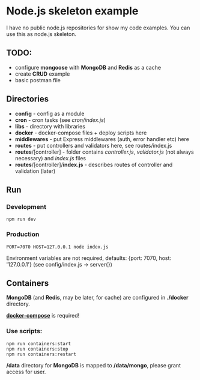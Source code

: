 # Node.js skeleton example

I have no public node.js repositories for show my code examples. You can use this as node.js skeleton.

## TODO:

- configure **mongoose** with **MongoDB** and **Redis** as a cache
- create **CRUD** example
- basic postman file

## Directories

- **config** - config as a module
- **cron** - cron tasks (see *cron/index.js*)
- **libs** - directory with libraries
- **docker** - docker-compose files + deploy scripts here
- **middlewares** - put Express middlewares (auth, error handler etc) here
- **routes** - put controllers and validators here, see routes/index.js
- **routes**/[controller] - folder contains *controller.js*, *validator.js* (not always necessary) and *index.js* files
- **routes**/[controller]/**index.js** - describes routes of controller and validation (later)

## Run

### Development

```shell script
npm run dev
```

### Production

```shell script
PORT=7070 HOST=127.0.0.1 node index.js
```

Environment variables are not required, defaults: {port: 7070, host: '127.0.0.1'} (see config/index.js -> server{})

## Containers

**MongoDB** (and **Redis**, may be later, for cache) are configured in **./docker** directory.

[**docker-compose**](https://github.com/docker/compose/releases) is required!

### Use scripts:

```shell script
npm run containers:start
npm run containers:stop
npm run containers:restart
```

**/data** directory for **MongoDB** is mapped to **/data/mongo**, please grant access for user.

